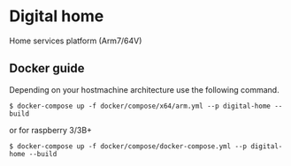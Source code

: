 # Digital home
Home services platform (Arm7/64V)


## Docker guide
Depending on your hostmachine architecture use the following command.

```shell
$ docker-compose up -f docker/compose/x64/arm.yml --p digital-home --build
```

or for raspberry 3/3B+ 

```shell
$ docker-compose up -f docker/compose/docker-compose.yml --p digital-home --build
```
